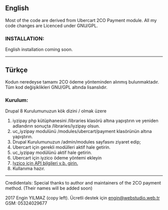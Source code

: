 ## English

Most of the code are derived from Ubercart 2CO Payment module. All my code changes are Licenced under GNU/GPL.

### INSTALLATION: 
English installation coming soon.

-------------
## Türkçe
Kodun neredeyse tamamı 2CO ödeme yönteminden alınmış bulunmaktadır. Tüm kod değişiklikleri GNU/GPL altında lisanslıdır. 


### Kurulum:

Drupal 8 Kurulumunuzun kök dizini / olmak üzere
1. iyzipay php kütüphanesini /libraries klasörü altına yapıştırın ve yeniden adlandırın sonuçta /libraries/iyzipay olsun.
1. uc_iyzipay modulünü /modules/ubercart/payment klasörünün altına yapıştırın.
1. Drupal Kurulumunuzun /admin/modules sayfasını ziyaret edip;
1. Ubercart için gerekli modülleri aktif hale getirin.
1. uc_iyzipay modülünü aktif hale getirin.
1. Ubercart için iyzico ödeme yöntemi ekleyin
1. [Iyzico için API bilgileri v.b. girin.](https://github.com/EnginYilmaz/ubercart-iyzico/blob/iyzipay/images/kurulum-resmi.png)
1. Kullanıma hazır.



-------------
Credidentals:
Special thanks to author and maintainers of the 2CO payment method. (Their names will be added soon)

2017 Engin YILMAZ (copy left). Ücretli destek için engin@webstudio.web.tr GSM: 05324029677

